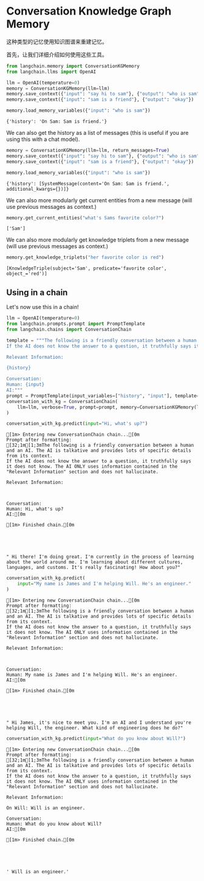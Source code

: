

# Conversation Knowledge Graph Memory

这种类型的记忆使用知识图谱来重建记忆。

首先，让我们详细介绍如何使用这些工具。





```python
from langchain.memory import ConversationKGMemory
from langchain.llms import OpenAI
```


```python
llm = OpenAI(temperature=0)
memory = ConversationKGMemory(llm=llm)
memory.save_context({"input": "say hi to sam"}, {"output": "who is sam"})
memory.save_context({"input": "sam is a friend"}, {"output": "okay"})
```


```python
memory.load_memory_variables({"input": "who is sam"})
```




    {'history': 'On Sam: Sam is friend.'}



We can also get the history as a list of messages (this is useful if you are using this with a chat model).


```python
memory = ConversationKGMemory(llm=llm, return_messages=True)
memory.save_context({"input": "say hi to sam"}, {"output": "who is sam"})
memory.save_context({"input": "sam is a friend"}, {"output": "okay"})
```


```python
memory.load_memory_variables({"input": "who is sam"})
```




    {'history': [SystemMessage(content='On Sam: Sam is friend.', additional_kwargs={})]}



We can also more modularly get current entities from a new message (will use previous messages as context.)


```python
memory.get_current_entities("what's Sams favorite color?")
```




    ['Sam']



We can also more modularly get knowledge triplets from a new message (will use previous messages as context.)


```python
memory.get_knowledge_triplets("her favorite color is red")
```




    [KnowledgeTriple(subject='Sam', predicate='favorite color', object_='red')]



## Using in a chain
Let's now use this in a chain!


```python
llm = OpenAI(temperature=0)
from langchain.prompts.prompt import PromptTemplate
from langchain.chains import ConversationChain

template = """The following is a friendly conversation between a human and an AI. The AI is talkative and provides lots of specific details from its context. 
If the AI does not know the answer to a question, it truthfully says it does not know. The AI ONLY uses information contained in the "Relevant Information" section and does not hallucinate.

Relevant Information:

{history}

Conversation:
Human: {input}
AI:"""
prompt = PromptTemplate(input_variables=["history", "input"], template=template)
conversation_with_kg = ConversationChain(
    llm=llm, verbose=True, prompt=prompt, memory=ConversationKGMemory(llm=llm)
)
```


```python
conversation_with_kg.predict(input="Hi, what's up?")
```

    
    
    [1m> Entering new ConversationChain chain...[0m
    Prompt after formatting:
    [32;1m[1;3mThe following is a friendly conversation between a human and an AI. The AI is talkative and provides lots of specific details from its context. 
    If the AI does not know the answer to a question, it truthfully says it does not know. The AI ONLY uses information contained in the "Relevant Information" section and does not hallucinate.
    
    Relevant Information:
    
    
    
    Conversation:
    Human: Hi, what's up?
    AI:[0m
    
    [1m> Finished chain.[0m
    




    " Hi there! I'm doing great. I'm currently in the process of learning about the world around me. I'm learning about different cultures, languages, and customs. It's really fascinating! How about you?"




```python
conversation_with_kg.predict(
    input="My name is James and I'm helping Will. He's an engineer."
)
```

    
    
    [1m> Entering new ConversationChain chain...[0m
    Prompt after formatting:
    [32;1m[1;3mThe following is a friendly conversation between a human and an AI. The AI is talkative and provides lots of specific details from its context. 
    If the AI does not know the answer to a question, it truthfully says it does not know. The AI ONLY uses information contained in the "Relevant Information" section and does not hallucinate.
    
    Relevant Information:
    
    
    
    Conversation:
    Human: My name is James and I'm helping Will. He's an engineer.
    AI:[0m
    
    [1m> Finished chain.[0m
    




    " Hi James, it's nice to meet you. I'm an AI and I understand you're helping Will, the engineer. What kind of engineering does he do?"




```python
conversation_with_kg.predict(input="What do you know about Will?")
```

    
    
    [1m> Entering new ConversationChain chain...[0m
    Prompt after formatting:
    [32;1m[1;3mThe following is a friendly conversation between a human and an AI. The AI is talkative and provides lots of specific details from its context. 
    If the AI does not know the answer to a question, it truthfully says it does not know. The AI ONLY uses information contained in the "Relevant Information" section and does not hallucinate.
    
    Relevant Information:
    
    On Will: Will is an engineer.
    
    Conversation:
    Human: What do you know about Will?
    AI:[0m
    
    [1m> Finished chain.[0m
    




    ' Will is an engineer.'




```python

```

